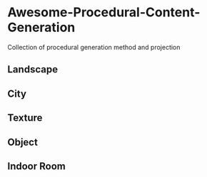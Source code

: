 # Awesome-Procedural-Content-Generation
Collection of procedural generation method and projection

## Landscape

## City

## Texture

## Object

## Indoor Room
